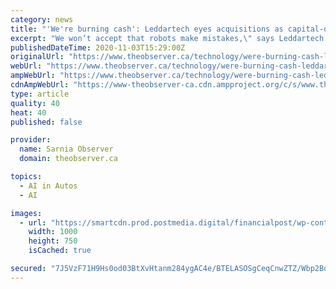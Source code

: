 ```yaml
---
category: news
title: "'We're burning cash': Leddartech eyes acquisitions as capital-draining autonomous vehicle space gets crowded"
excerpt: "We won’t accept that robots make mistakes,\" says Leddartech CEO “We’re burning cash,” Charles Boulanger replies without hesitation when asked if the company he helms is profitable. While LeddarTech Inc."
publishedDateTime: 2020-11-03T15:29:00Z
originalUrl: "https://www.theobserver.ca/technology/were-burning-cash-leddartech-eyes-acquisitions-as-capital-draining-autonomous-vehicle-space-gets-crowded/wcm/54235ce2-41f0-4071-89a9-c045fddf2e25"
webUrl: "https://www.theobserver.ca/technology/were-burning-cash-leddartech-eyes-acquisitions-as-capital-draining-autonomous-vehicle-space-gets-crowded/wcm/54235ce2-41f0-4071-89a9-c045fddf2e25"
ampWebUrl: "https://www.theobserver.ca/technology/were-burning-cash-leddartech-eyes-acquisitions-as-capital-draining-autonomous-vehicle-space-gets-crowded/wcm/54235ce2-41f0-4071-89a9-c045fddf2e25/amp"
cdnAmpWebUrl: "https://www-theobserver-ca.cdn.ampproject.org/c/s/www.theobserver.ca/technology/were-burning-cash-leddartech-eyes-acquisitions-as-capital-draining-autonomous-vehicle-space-gets-crowded/wcm/54235ce2-41f0-4071-89a9-c045fddf2e25/amp"
type: article
quality: 40
heat: 40
published: false

provider:
  name: Sarnia Observer
  domain: theobserver.ca

topics:
  - AI in Autos
  - AI

images:
  - url: "https://smartcdn.prod.postmedia.digital/financialpost/wp-content/uploads/2020/11/charles-boulanger-1103.jpg"
    width: 1000
    height: 750
    isCached: true

secured: "7J5VzF71H9Hs0od03BtXvHtanm284ygAC4e/BTELASOSgCeqCnwZTZ/Wbp2BoTOBtZFOVeu2p+CN8KuLFe8Od1s28c9xzcwUbaez27NjWgeoGPoPCKZgnPFYw+1BS3VVurtE95zT8rFRoe/149QR1hPk9NZYGpz8yUgnV75sLNPcFPdUJpYxpjRZa+Ps9U8IpYlmc8IKaAib33iEX/OrWYKZQwrMctP6pnk7xLRSr17UeaCZb/f5EMtJ2jB4MVwjiuCWD5X72o9rEwXXLzrWx7fKRf49KkTYrYPn8ZKdpT2DUo5hFSHkS/uS3LRIHsiNNvPoULAsCeivjEEEV6PvdEXAYj8HN6iSNwIqyRhgXHQ=;lbinNiIPO/1xIiW7Y1GKmQ=="
---
```



